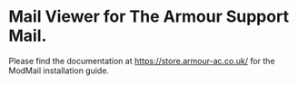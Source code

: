 # Mail Viewer for The Armour Support Mail.

Please find the documentation at https://store.armour-ac.co.uk/ for the ModMail installation guide.
